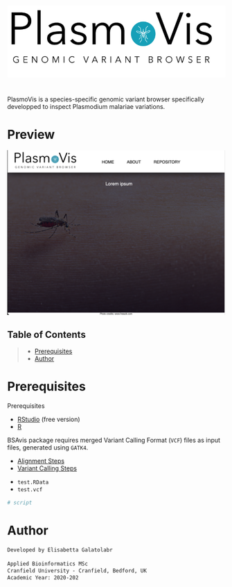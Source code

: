 <br><br>
<img style="float: center;" src="plasmoVis_logo.png" width="550"> </img>

#

PlasmoVis is a species-specific genomic variant browser specifically developped to inspect Plasmodium malariae variations.

# Preview
![preview](preview.png)

## Table of Contents
> - [Prerequisites](#Prerequisites)<br>
> - [Author](#Author)<br>

# Prerequisites
Prerequisites<br>

- [RStudio](https://www.rstudio.com/products/rstudio/download/ "RStudio") (free version) <br>
- [R](https://cran.r-project.org "R") 

BSAvis package requires merged Variant Calling Format (`VCF`) files as input files, generated using `GATK4`.<br> 

- [Alignment Steps](https://github.com/FadyMohareb/BSAvis_GP_2020/blob/main/QC_Alignment_VC/alignment_variantCalling/steps/alignment_steps.txt "Alignment Steps")
- [Variant Calling Steps](https://github.com/FadyMohareb/BSAvis_GP_2020/blob/main/QC_Alignment_VC/alignment_variantCalling/steps/variantCalling_steps.txt "Variant Calling Steps")


* `test.RData`
* `test.vcf` 


```R
# script
```

# Author
```
Developed by Elisabetta Galatolabr

Applied Bioinformatics MSc
Cranfield University - Cranfield, Bedford, UK
Academic Year: 2020-202
```